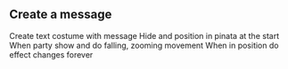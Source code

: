 ## Create a message

Create text costume with message
Hide and position in pinata at the start
When party show and do falling, zooming movement
When in position do effect changes forever